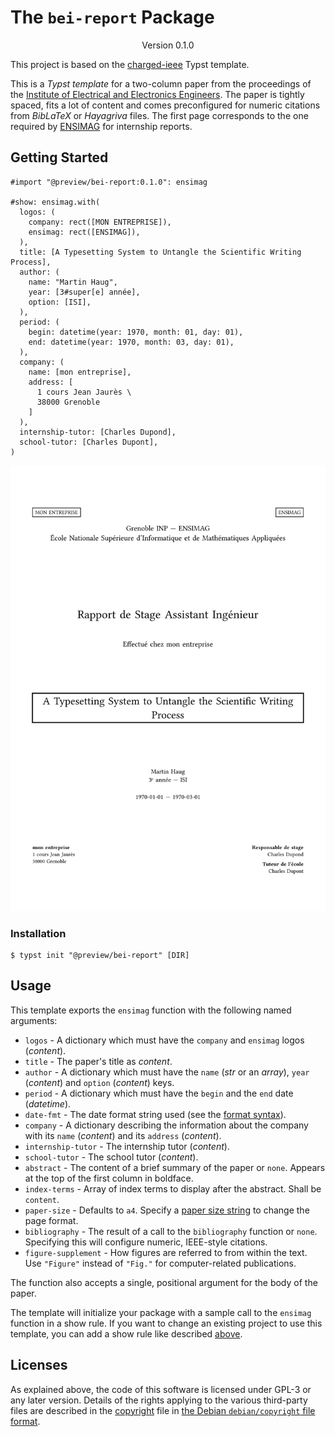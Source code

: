 # The `bei-report` Package

<div align="center">Version 0.1.0</div>

This project is based on the [charged-ieee](https://github.com/typst/templates/tree/main/charged-ieee) Typst template.

This is a _Typst template_ for a two-column paper from the proceedings of the [Institute of Electrical and Electronics Engineers](https://www.ieee.org/).
The paper is tightly spaced, fits a lot of content and comes preconfigured for numeric citations from _BibLaTeX_ or _Hayagriva_ files.
The first page corresponds to the one required by [ENSIMAG](https://ensimag.grenoble-inp.fr/) for internship reports.

## Getting Started

```typ
#import "@preview/bei-report:0.1.0": ensimag

#show: ensimag.with(
  logos: (
    company: rect([MON ENTREPRISE]),
    ensimag: rect([ENSIMAG]),
  ),
  title: [A Typesetting System to Untangle the Scientific Writing Process],
  author: (
    name: "Martin Haug",
    year: [3#super[e] année],
    option: [ISI],
  ),
  period: (
    begin: datetime(year: 1970, month: 01, day: 01),
    end: datetime(year: 1970, month: 03, day: 01),
  ),
  company: (
    name: [mon entreprise],
    address: [
      1 cours Jean Jaurès \
      38000 Grenoble
    ]
  ),
  internship-tutor: [Charles Dupond],
  school-tutor: [Charles Dupont],
)
```

<picture>
  <source media="(prefers-color-scheme: dark)" srcset="./thumbnail-dark.svg"/>
  <img src="./thumbnail-light.svg"/>
</picture>

### Installation

```console
$ typst init "@preview/bei-report" [DIR]
```

## Usage

This template exports the `ensimag` function with the following named arguments:
- `logos` - A dictionary which must have the `company` and `ensimag` logos (_content_).
- `title` - The paper's title as _content_.
- `author` - A dictionary which must have the `name` (_str_ or an _array_), `year` (_content_) and `option` (_content_) keys.
- `period` - A dictionary which must have the `begin` and the `end` date (_datetime_).
- `date-fmt` - The date format string used (see the [format syntax](https://typst.app/docs/reference/foundations/datetime/#format)).
- `company` - A dictionary describing the information about the company with its `name` (_content_) and its `address` (_content_).
- `internship-tutor` - The internship tutor (_content_).
- `school-tutor` - The school tutor (_content_).
- `abstract` - The content of a brief summary of the paper or `none`.
  Appears at the top of the first column in boldface.
- `index-terms` - Array of index terms to display after the abstract.
  Shall be `content`.
- `paper-size` - Defaults to `a4`.
  Specify a [paper size string](https://typst.app/docs/reference/layout/page/#parameters-paper) to change the page format.
- `bibliography` - The result of a call to the `bibliography` function or `none`.
  Specifying this will configure numeric, IEEE-style citations.
- `figure-supplement` - How figures are referred to from within the text.
  Use `"Figure"` instead of `"Fig."` for computer-related publications.

The function also accepts a single, positional argument for the body of the paper.

The template will initialize your package with a sample call to the `ensimag` function in a show rule.
If you want to change an existing project to use this template, you can add a show rule like described [above](#getting-started).

## Licenses

As explained above, the code of this software is licensed under GPL-3 or any later version.
Details of the rights applying to the various third-party files are described in the [copyright](copyright) file in [the Debian `debian/copyright` file format](https://www.debian.org/doc/packaging-manuals/copyright-format/1.0/).
